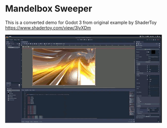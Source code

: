 # Mandelbox Sweeper

This is a converted demo for Godot 3 from original example by ShaderToy https://www.shadertoy.com/view/3lyXDm

![Mandelbox](./thumb/mandelbox.gif "Mandelbox in Godot 3")
